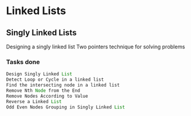 # Linked Lists

## Singly Linked Lists

Designing a singly linked list
Two pointers technique for solving problems


### Tasks done

```java
Design Singly Linked List
Detect Loop or Cycle in a linked list
Find the intersecting node in a linked list
Remove Nth Node from the End
Remove Nodes According to Value
Reverse a Linked List
Odd Even Nodes Grouping in Singly Linked List
```

